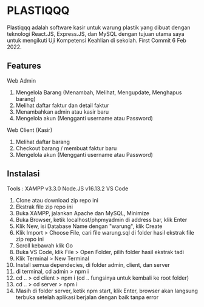 # PLASTIQQQ

Plastiqqq adalah software kasir untuk warung plastik yang dibuat dengan teknologi React.JS, Express.JS, dan MySQL dengan tujuan utama saya untuk mengikuti Uji Kompetensi Keahlian di sekolah.
First Commit 6 Feb 2022.

## Features

Web Admin
1. Mengelola Barang (Menambah, Melihat, Mengupdate, Menghapus barang)
2. Melihat daftar faktur dan detail faktur
3. Menambahkan admin atau kasir baru
4. Mengelola akun (Mengganti username atau Password)

Web Client (Kasir)
1. Melihat daftar barang
2. Checkout barang / membuat faktur baru
3. Mengelola akun (Mengganti username atau Password)

## Instalasi

Tools :
XAMPP v3.3.0
Node.JS v16.13.2
VS Code

1. Clone atau download zip repo ini
2. Ekstrak file zip repo ini
3. Buka XAMPP, jalankan Apache dan MySQL, Minimize
4. Buka Browser, ketik localhost/phpmyadmin di address bar, klik Enter
5. Klik New, isi Database Name dengan "warung", klik Create
6. Klik Import > Choose File, cari file warung.sql di folder hasil ekstrak file zip repo ini
7. Scroll kebawah klik Go 
8. Buka VS Code, klik File > Open Folder, pilih folder hasil ekstrak tadi
9. Klik Terminal > New Terminal
10. Install semua dependecies, di folder admin, client, dan server
11. di terminal, cd admin > npm i
12. cd .. > cd client > npm i (cd .. fungsinya untuk kembali ke root folder)
13. cd .. > cd server > npm i
14. Masih di folder server, ketik npm start, klik Enter, browser akan langsung terbuka setelah aplikasi berjalan dengan baik tanpa error
